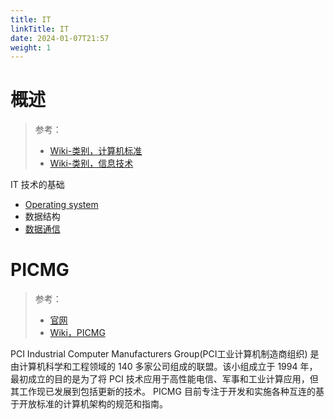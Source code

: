 ```yaml
---
title: IT
linkTitle: IT
date: 2024-01-07T21:57
weight: 1
---
```


# 概述

> 参考：
>
> - [Wiki-类别，计算机标准](https://en.wikipedia.org/wiki/Category:Computer_standards)
> - [Wiki-类别，信息技术](https://en.wikipedia.org/wiki/Category:Information_technology)

IT 技术的基础

- [Operating system](/docs/1.操作系统/Operating%20system/Operating%20system.md)
- 数据结构
- [数据通信](/docs/4.数据通信/数据通信/数据通信.md)



# PICMG

> 参考：
>
> - [官网](https://www.picmg.org/)
> - [Wiki，PICMG](https://en.wikipedia.org/wiki/PICMG)

PCI Industrial Computer Manufacturers Group(PCI工业计算机制造商组织) 是由计算机科学和工程领域的 140 多家公司组成的联盟。该小组成立于 1994 年，最初成立的目的是为了将 PCI 技术应用于高性能电信、军事和工业计算应用，但其工作现已发展到包括更新的技术。 PICMG 目前专注于开发和实施各种互连的基于开放标准的计算机架构的规范和指南。